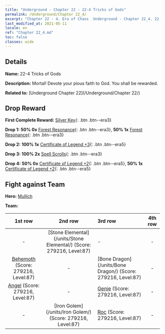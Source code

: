 ```yaml
---
title: "Underground - Chapter 22 - 22-4 Tricks of Gods"
permalink: /Underground/Chapter 22_4/
excerpt: "Chapter 22 - 4. Era of Chaos  Underground - Chapter 22_4. 22-4 Tricks of Gods"
last_modified_at: 2021-05-11
locale: en
ref: "Chapter 22_4.md"
toc: false
classes: wide
---
```


## Details

 **Name:** 22-4 Tricks of Gods

 **Description:** Mortal! Devote your pious faith to God. You shall be rewarded.

 **Related to:** [Underground Chapter 22](/Underground/Chapter 22/)

## Drop Reward

 **First Complete Reward:** [Silver Key](/Items/con_693/){: .btn .btn--era3}

 **Drop 1:** **50% 0x** [Forest Resonance](/Items/her_465/){: .btn .btn--era3}, **50% 1x** [Forest Resonance](/Items/her_465/){: .btn .btn--era3}

 **Drop 2:** **100% 1x** [Certificate of Legend +3](/Items/mat_88/){: .btn .btn--era5}

 **Drop 3:** **100% 2x** [Spell Scrolls](/Items/con_694/){: .btn .btn--era3}

 **Drop 4:** **50% 0x** [Certificate of Legend +2](/Items/mat_81/){: .btn .btn--era5}, **50% 1x** [Certificate of Legend +2](/Items/mat_81/){: .btn .btn--era5}


## Fight against Team
 **Hero:** [Mullich](/heroes/Mullich/)

 **Team:**


  | 1st row | 2nd row | 3rd row | 4th row |
  |:----:|:----:|:----|:----:|
  | - | [Stone Elemental](/units/Stone Elemental/) (Score: 279216, Level:87)  | - | - |
  | [Behemoth](/units/Behemoth/) (Score: 279216, Level:87)  | - | [Bone Dragon](/units/Bone Dragon/) (Score: 279216, Level:87)  | - |
  | [Angel](/units/Angel/) (Score: 279216, Level:87)  | - | [Genie](/units/Genie/) (Score: 279216, Level:87)  | - |
  | - | [Iron Golem](/units/Iron Golem/) (Score: 279216, Level:87)  | [Roc](/units/Roc/) (Score: 279216, Level:87)  | - |



